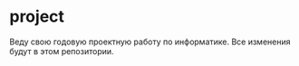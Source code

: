 # project
Веду свою годовую проектную работу по информатике. Все изменения будут в этом репозитории.
